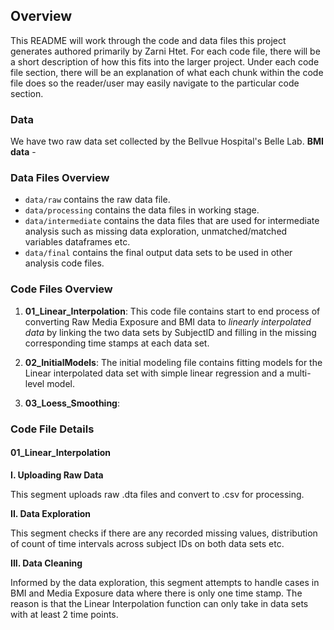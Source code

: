 ## Overview

This README will work through the code and data files this project generates authored primarily by Zarni Htet. For each code file, there will be a short description of how this fits into the larger project. Under each code file section, there will be an explanation of what each chunk within the code file does so the reader/user may easily navigate to the particular code section. 

### Data

We have two raw data set collected by the Bellvue Hospital's Belle Lab. 
**BMI data** - 


### Data Files Overview

- `data/raw` contains the raw data file.
- `data/processing` contains the data files in working stage.
- `data/intermediate` contains the data files that are used for intermediate analysis such as missing data exploration, unmatched/matched variables dataframes etc.
- `data/final` contains the final output data sets to be used in other analysis code files.

### Code Files Overview
1. **01_Linear_Interpolation**: This code file contains start to end process of converting Raw Media Exposure and BMI data to *linearly interpolated data* by linking the two data sets by SubjectID and filling in the missing corresponding time stamps at each data set.

2. **02_InitialModels**: The initial modeling file contains fitting models for the Linear interpolated data set with simple linear regression and a multi-level model.

3. **03_Loess_Smoothing**: <FILL IN LATER once you re-run the file>
  
### Code File Details

#### 01_Linear_Interpolation

**I. Uploading Raw Data** <br />

This segment uploads raw .dta files and convert to .csv for processing.

**II. Data Exploration** <br />

This segment checks if there are any recorded missing values, distribution of count of time intervals across subject IDs on both data sets etc.

**III. Data Cleaning** <br />

Informed by the data exploration, this segment attempts to handle cases in BMI and Media Exposure data where there is only one time stamp. The reason is that the Linear Interpolation function can only take in data sets with at least 2 time points.





